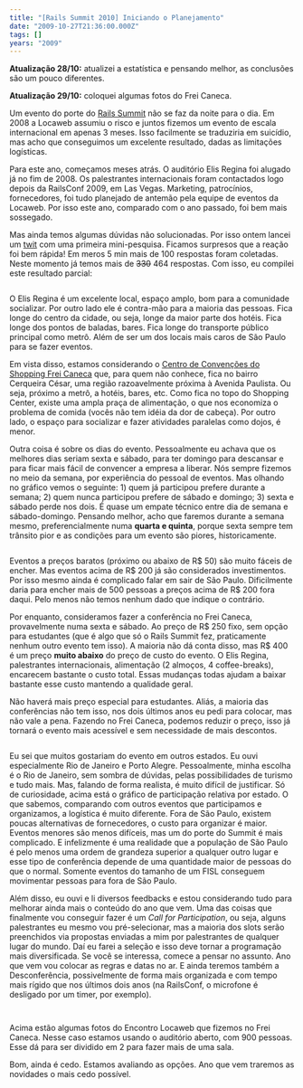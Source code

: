 ```yaml
---
title: "[Rails Summit 2010] Iniciando o Planejamento"
date: "2009-10-27T21:36:00.000Z"
tags: []
years: "2009"
---
```


<p></p>
<p></p>
<p><strong>Atualização 28/10:</strong> atualizei a estatística e pensando melhor, as conclusões são um pouco diferentes.</p>
<p><strong>Atualização 29/10:</strong> coloquei algumas fotos do Frei Caneca.</p>
<p>Um evento do porte do <a href="https://www.railssummit.com.br">Rails Summit</a> não se faz da noite para o dia. Em 2008 a Locaweb assumiu o risco e juntos fizemos um evento de escala internacional em apenas 3 meses. Isso facilmente se traduziria em suicídio, mas acho que conseguimos um excelente resultado, dadas as limitações logísticas.</p>
<p>Para este ano, começamos meses atrás. O auditório Elis Regina foi alugado já no fim de 2008. Os palestrantes internacionais foram contactados logo depois da RailsConf 2009, em Las Vegas. Marketing, patrocínios, fornecedores, foi tudo planejado de antemão pela equipe de eventos da Locaweb. Por isso este ano, comparado com o ano passado, foi bem mais sossegado.</p>
<p>Mas ainda temos algumas dúvidas não solucionadas. Por isso ontem lancei um <a href="https://twitter.com/AkitaOnRails/status/5208145984">twit</a> com uma primeira mini-pesquisa. Ficamos surpresos que a reação foi bem rápida! Em meros 5 min mais de 100 respostas foram coletadas. Neste momento já temos mais de <del>330</del> 464 respostas. Com isso, eu compilei este resultado parcial:</p>
<p style="text-align: center"><img src="https://s3.amazonaws.com/akitaonrails/assets/2009/10/28/Screen_shot_2009-10-28_at_9.12.34_PM_original.png" srcset="https://s3.amazonaws.com/akitaonrails/assets/2009/10/28/Screen_shot_2009-10-28_at_9.12.34_PM_original.png 2x" alt=""></p>
<p>O Elis Regina é um excelente local, espaço amplo, bom para a comunidade socializar. Por outro lado ele é contra-mão para a maioria das pessoas. Fica longe do centro da cidade, ou seja, longe da maior parte dos hotéis. Fica longe dos pontos de baladas, bares. Fica longe do transporte público principal como metrô. Além de ser um dos locais mais caros de São Paulo para se fazer eventos.</p>
<p>Em vista disso, estamos considerando o <a href="https://www.freicanecashopping.com.br/convencoes/Espacos_auditorio.asp">Centro de Convenções do Shopping Frei Caneca</a> que, para quem não conhece, fica no bairro Cerqueira César, uma região razoavelmente próxima à Avenida Paulista. Ou seja, próximo a metrô, a hotéis, bares, etc. Como fica no topo do Shopping Center, existe uma ampla praça de alimentação, o que nos economiza o problema de comida (vocês não tem idéia da dor de cabeça). Por outro lado, o espaço para socializar e fazer atividades paralelas como dojos, é menor.</p>
<p>Outra coisa é sobre os dias do evento. Pessoalmente eu achava que os melhores dias seriam sexta e sábado, para ter domingo para descansar e para ficar mais fácil de convencer a empresa a liberar. Nós sempre fizemos no meio da semana, por experiência do pessoal de eventos. Mas olhando no gráfico vemos o seguinte: 1) quem já participou prefere durante a semana; 2) quem nunca participou prefere de sábado e domingo; 3) sexta e sábado perde nos dois. É quase um empate técnico entre dia de semana e sábado-domingo. Pensando melhor, acho que faremos durante a semana mesmo, preferencialmente numa <strong>quarta e quinta</strong>, porque sexta sempre tem trânsito pior e as condições para um evento são piores, historicamente.</p>
<p style="text-align: center"><img src="https://s3.amazonaws.com/akitaonrails/assets/2009/10/27/4026602579_8ce8a84c53_original.jpg" srcset="https://s3.amazonaws.com/akitaonrails/assets/2009/10/27/4026602579_8ce8a84c53_original.jpg 2x" alt=""></p>
<p>Eventos a preços baratos (próximo ou abaixo de R$ 50) são muito fáceis de encher. Mas eventos acima de R$ 200 já são considerados investimentos. Por isso mesmo ainda é complicado falar em sair de São Paulo. Dificilmente daria para encher mais de 500 pessoas a preços acima de R$ 200 fora daqui. Pelo menos não temos nenhum dado que indique o contrário.</p>
<p>Por enquanto, consideramos fazer a conferência no Frei Caneca, provavelmente numa sexta e sábado. Ao preço de R$ 250 fixo, sem opção para estudantes (que é algo que só o Rails Summit fez, praticamente nenhum outro evento tem isso). A maioria não dá conta disso, mas R$ 400 é um preço <strong>muito abaixo</strong> do preço de custo do evento. O Elis Regina, palestrantes internacionais, alimentação (2 almoços, 4 coffee-breaks), encarecem bastante o custo total. Essas mudanças todas ajudam a baixar bastante esse custo mantendo a qualidade geral.</p>
<p>Não haverá mais preço especial para estudantes. Aliás, a maioria das conferências não tem isso, nos dois últimos anos eu pedi para colocar, mas não vale a pena. Fazendo no Frei Caneca, podemos reduzir o preço, isso já tornará o evento mais acessível e sem necessidade de mais descontos.</p>
<p style="text-align: center"><img src="https://s3.amazonaws.com/akitaonrails/assets/2009/10/28/Screen_shot_2009-10-28_at_9.56.46_PM_original.png" srcset="https://s3.amazonaws.com/akitaonrails/assets/2009/10/28/Screen_shot_2009-10-28_at_9.56.46_PM_original.png 2x" alt=""></p>
<p>Eu sei que muitos gostariam do evento em outros estados. Eu ouvi especialmente Rio de Janeiro e Porto Alegre. Pessoalmente, minha escolha é o Rio de Janeiro, sem sombra de dúvidas, pelas possibilidades de turismo e tudo mais. Mas, falando de forma realista, é muito difícil de justificar. Só de curiosidade, acima está o gráfico de participação relativa por estado. O que sabemos, comparando com outros eventos que participamos e organizamos, a logística é muito diferente. Fora de São Paulo, existem poucas alternativas de fornecedores, o custo para organizar é maior. Eventos menores são menos difíceis, mas um do porte do Summit é mais complicado. E infelizmente é uma realidade que a população de São Paulo é pelo menos uma ordem de grandeza superior a qualquer outro lugar e esse tipo de conferência depende de uma quantidade maior de pessoas do que o normal. Somente eventos do tamanho de um <span class="caps">FISL</span> conseguem movimentar pessoas para fora de São Paulo.</p>
<p>Além disso, eu ouvi e li diversos feedbacks e estou considerando tudo para melhorar ainda mais o conteúdo do ano que vem. Uma das coisas que finalmente vou conseguir fazer é um <em>Call for Participation</em>, ou seja, alguns palestrantes eu mesmo vou pré-selecionar, mas a maioria dos slots serão preenchidos via propostas enviadas a mim por palestrantes de qualquer lugar do mundo. Daí eu farei a seleção e isso deve tornar a programação mais diversificada. Se você se interessa, comece a pensar no assunto. Ano que vem vou colocar as regras e datas no ar. E ainda teremos também a Desconferência, possivelmente de forma mais organizada e com tempo mais rígido que nos últimos dois anos (na RailsConf, o microfone é desligado por um timer, por exemplo).</p>
<p style="text-align: center"><img src="https://s3.amazonaws.com/akitaonrails/assets/2009/10/29/_URA6555_original.JPG" srcset="https://s3.amazonaws.com/akitaonrails/assets/2009/10/29/_URA6555_original.JPG 2x" alt=""></p>
<p style="text-align: center"><img src="https://s3.amazonaws.com/akitaonrails/assets/2009/10/29/_URA6631_original.JPG" srcset="https://s3.amazonaws.com/akitaonrails/assets/2009/10/29/_URA6631_original.JPG 2x" alt=""></p>
<p>Acima estão algumas fotos do Encontro Locaweb que fizemos no Frei Caneca. Nesse caso estamos usando o auditório aberto, com 900 pessoas. Esse dá para ser dividido em 2 para fazer mais de uma sala.</p>
<p>Bom, ainda é cedo. Estamos avaliando as opções. Ano que vem traremos as novidades o mais cedo possível.</p>
<p></p>
